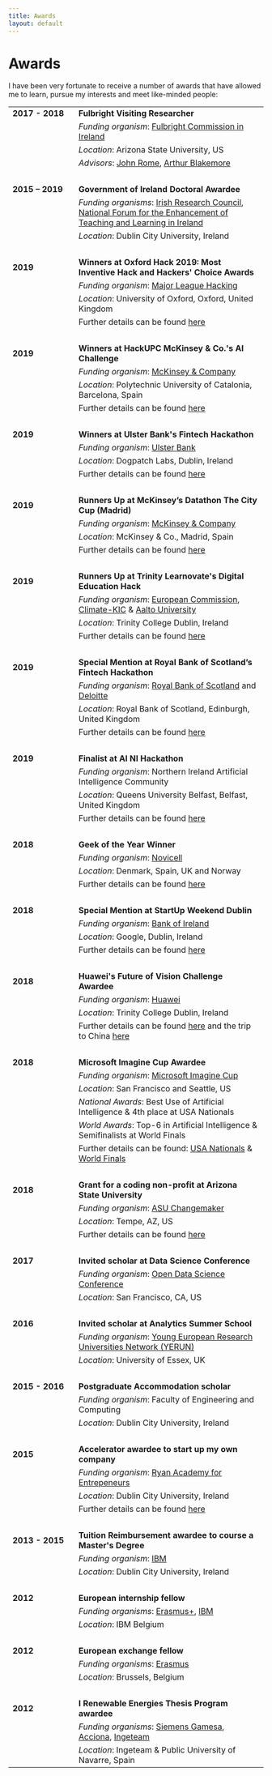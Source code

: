 ```yaml
---
title: Awards
layout: default
---
```


# Awards
I have been very fortunate to receive a number of awards that have allowed me to learn, pursue my interests and meet like-minded people:

|||
|---|---|
| <div style="display: inline-block;white-space: nowrap;">**2017 - 2018**&nbsp;&nbsp;&nbsp;</div> | **Fulbright Visiting Researcher** |
|| *Funding organism*: [Fulbright Commission in Ireland][fulbright] |
|| *Location*: Arizona State University, US |
|| *Advisors*: [John Rome](https://uto.asu.edu/about/john-rome), [Arthur Blakemore](https://isearch.asu.edu/profile/44586)  |
| &nbsp; ||
| **2015 – 2019** | **Government of Ireland Doctoral Awardee** |
|| *Funding organisms*: [Irish Research Council][irc], [National Forum for the Enhancement of Teaching and Learning in Ireland][natforum] |
|| *Location*: Dublin City University, Ireland |
| &nbsp; ||
| **2019** | **Winners at Oxford Hack 2019: Most Inventive Hack and Hackers' Choice Awards** |
|| *Funding organism*: [Major League Hacking][mlh] |
|| *Location*: University of Oxford, Oxford, United Kingdom |
|| Further details can be found [here](./blog/oxford) |
| &nbsp; ||
| **2019** | **Winners at HackUPC McKinsey & Co.'s AI Challenge** |
|| *Funding organism*: [McKinsey & Company][McKinsey] |
|| *Location*: Polytechnic University of Catalonia, Barcelona, Spain |
|| Further details can be found [here](./blog/hackupc) |
| &nbsp; ||
| **2019** | **Winners at Ulster Bank's Fintech Hackathon** |
|| *Funding organism*: [Ulster Bank][ub] |
|| *Location*: Dogpatch Labs, Dublin, Ireland |
|| Further details can be found [here](./blog/loandog) |
| &nbsp; ||
| **2019** | **Runners Up at McKinsey’s Datathon The City Cup (Madrid)** |
|| *Funding organism*: [McKinsey & Company][McKinsey] |
|| *Location*: McKinsey & Co., Madrid, Spain |
|| Further details can be found [here](./blog/citycup) |
| &nbsp; ||
| **2019** | **Runners Up at Trinity Learnovate's Digital Education Hack** |
|| *Funding organism*: [European Commission](eu), [Climate-KIC][climate] & [Aalto University][aalto] |
|| *Location*: Trinity College Dublin, Ireland |
|| Further details can be found [here](./blog/digieduhack) |
| &nbsp; ||
| **2019** | **Special Mention at Royal Bank of Scotland’s Fintech Hackathon** |
|| *Funding organism*: [Royal Bank of Scotland][rbs] and [Deloitte][deloitte] |
|| *Location*: Royal Bank of Scotland, Edinburgh, United Kingdom |
|| Further details can be found [here](./blog/rbs) |
| &nbsp; ||
| **2019** | **Finalist at AI NI Hackathon** |
|| *Funding organism*: Northern Ireland Artificial Intelligence Community |
|| *Location*: Queens University Belfast, Belfast, United Kingdom |
|| Further details can be found [here](./blog/aini) |
| &nbsp; ||
| **2018** | **Geek of the Year Winner** |
|| *Funding organism*: [Novicell][novicell] |
|| *Location*: Denmark, Spain, UK and Norway |
|| Further details can be found [here](./blog/novicell) |
| &nbsp; ||
| **2018** | **Special Mention at StartUp Weekend Dublin** |
|| *Funding organism*: [Bank of Ireland][boi] |
|| *Location*: Google, Dublin, Ireland |
|| Further details can be found [here](./blog/google_startup) |
| &nbsp; ||
| **2018** | **Huawei's Future of Vision Challenge Awardee** |
|| *Funding organism*: [Huawei][huawei] |
|| *Location*: Trinity College Dublin, Ireland |
|| Further details can be found [here](./blog/huawei_vision) and the trip to China [here](./blog/huawei) |
| &nbsp; ||
| **2018** | **Microsoft Imagine Cup Awardee** |
|| *Funding organism*: [Microsoft Imagine Cup][msft] |
|| *Location*: San Francisco and Seattle, US |
|| *National Awards*: Best Use of Artificial Intelligence & 4th place at USA Nationals |
|| *World Awards*: Top-6 in Artificial Intelligence & Semifinalists at World Finals |
|| Further details can be found: [USA Nationals](./blog/msft_ic) & [World Finals](./blog/msft_ic_world) |
| &nbsp; ||
| **2018** | **Grant for a coding non-profit at Arizona State University** |
|| *Funding organism*: [ASU Changemaker][changemaker] |
|| *Location*: Tempe, AZ, US |
|| Further details can be found [here](./blog/coding) |
| &nbsp; ||
| **2017** | **Invited scholar at Data Science Conference** |
|| *Funding organism*: [Open Data Science Conference][odsc] |
|| *Location*: San Francisco, CA, US |
| &nbsp; ||
| **2016** | **Invited scholar at Analytics Summer School** |
|| *Funding organism*: [Young European Research Universities Network (YERUN)][yerun]  |
|| *Location*: University of Essex, UK |
| &nbsp; ||
| **2015 - 2016** | **Postgraduate Accommodation scholar** |
|| *Funding organism*: Faculty of Engineering and Computing |
|| *Location*: Dublin City University, Ireland |
| &nbsp; ||
| **2015** | **Accelerator awardee to start up my own company** |
|| *Funding organism*: [Ryan Academy for Entrepeneurs][ryan] |
|| *Location*: Dublin City University, Ireland |
|| Further details can be found [here](./blog/ustart) |
| &nbsp; ||
| **2013 - 2015** | **Tuition Reimbursement awardee to course a Master's Degree** |
|| *Funding organism*: [IBM][ibm] |
|| *Location*: Dublin City University, Ireland |
| &nbsp; ||
| **2012** | **European internship fellow** |
|| *Funding organisms*: [Erasmus+][erasmus], [IBM][ibm] |
|| *Location*: IBM Belgium |
| &nbsp; ||
| **2012** | **European exchange fellow** |
|| *Funding organisms*: [Erasmus][erasmus] |
|| *Location*: Brussels, Belgium |
| &nbsp; ||
| **2012** | **I Renewable Energies Thesis Program awardee** |
|| *Funding organisms*: [Siemens Gamesa][gamesa], [Acciona][acciona], [Ingeteam][ingeteam] |
|| *Location*: Ingeteam & Public University of Navarre, Spain |

[fulbright]: http://www.fulbright.ie/
[irc]: http://research.ie/
[natforum]: https://www.teachingandlearning.ie/
[changemaker]: https://changemaker.asu.edu/
[msft]: https://imagine.microsoft.com/
[odsc]: https://odsc.com/
[yerun]: https://www.yerun.eu/
[ryan]: http://ryanacademy.ie/
[ibm]: https://www.ibm.com
[erasmus]: http://www.erasmusprogramme.com/
[gamesa]: http://www.siemensgamesa.com/gamesa/en/siemensgamesa.html
[acciona]: http://acciona.us/
[ingeteam]: https://www.ingeteam.com/
[boi]: https://www.bankofireland.com/
[huawei]: https://www.huawei.com/en/
[ub]: https://www.ulsterbank.ie/
[novicell]: https://www.novicell.dk/
[rbs]: https://www.rbs.com/
[deloitte]: https://deloitte.com
[eu]: https://ec.europa.eu/
[climate]: https://www.climate-kic.org
[aalto]: https://www.aalto.fi/en
[McKinsey]: https://www.mckinsey.com/
[mlh]: https://mlh.io/
